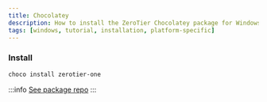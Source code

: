 ```yaml
---
title: Chocolatey
description: How to install the ZeroTier Chocolatey package for Windows
tags: [windows, tutorial, installation, platform-specific]
---
```


### Install

```sh
choco install zerotier-one
```

:::info
[See package repo](https://community.chocolatey.org/packages/zerotier-one)
:::
